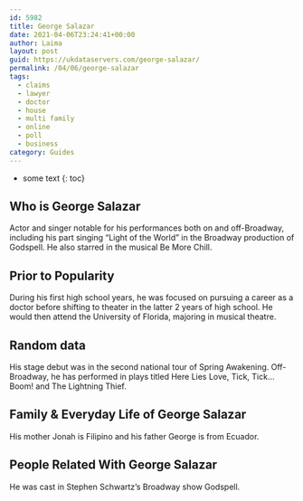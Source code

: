 ```yaml
---
id: 5982
title: George Salazar
date: 2021-04-06T23:24:41+00:00
author: Laima
layout: post
guid: https://ukdataservers.com/george-salazar/
permalink: /04/06/george-salazar
tags:
  - claims
  - lawyer
  - doctor
  - house
  - multi family
  - online
  - poll
  - business
category: Guides
---
```


* some text
{: toc}


## Who is George Salazar
                  
                  
                  
Actor and singer notable for his performances both on and off-Broadway, including his part singing &#8220;Light of the World&#8221; in the Broadway production of Godspell. He also starred in the musical Be More Chill.
                  
              
            
              
            
                
                
                
## Prior to Popularity
                  
                  
                  
During his first high school years, he was focused on pursuing a career as a doctor before shifting to theater in the latter 2 years of high school. He would then attend the University of Florida, majoring in musical theatre. 
                  
              
            
              
            
                
                
                
## Random data
                  
                  
                  
His stage debut was in the second national tour of Spring Awakening. Off-Broadway, he has performed in plays titled Here Lies Love, Tick, Tick&#8230; Boom! and The Lightning Thief. 
                  
              
            
              
            
                
                
                
## Family & Everyday Life of George Salazar
                  
                  
                  
His mother Jonah is Filipino and his father George is from Ecuador. 
                  
              
            
              
            
                
                
                
## People Related With George Salazar
                  
                  
                  
He was cast in Stephen Schwartz&#8217;s Broadway show Godspell. 
                  
              
            
              
            
                
              
            
              
              
            
            
              
            
          
          
          